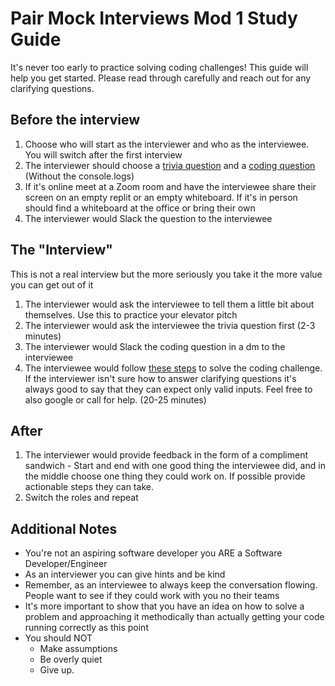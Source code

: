 # Pair Mock Interviews Mod 1 Study Guide

It's never too early to practice solving coding challenges! This guide will help you get started. Please read through carefully and reach out for any clarifying questions.

## Before the interview

1. Choose who will start as the interviewer and who as the interviewee. You will switch after the first interview
2. The interviewer should choose a [trivia question](https://github.com/joinpursuit/Mock-Interview-Trivia-Questions/blob/main/README.md) and a [coding question](https://github.com/10-6-pursuit/mod_1_final_assessment_study_guide/blob/main/index.js) (Without the console.logs)
3. If it's online meet at a Zoom room and have the interviewee share their screen on an empty replit or an empty whiteboard. If it's in person should find a whiteboard at the office or bring their own
4. The interviewer would Slack the question to the interviewee

## The "Interview"

This is not a real interview but the more seriously you take it the more value you can get out of it

1. The interviewer would ask the interviewee to tell them a little bit about themselves. Use this to practice your elevator pitch
1. The interviewer would ask the interviewee the trivia question first (2-3 minutes)
1. The interviewer would Slack the coding question in a dm to the interviewee
1. The interviewee would follow [these steps](https://docs.google.com/document/d/1lWxbJjU28OFxnKT5HrAizb5EbNtNUe87pta9tMpwHBo/edit?usp=sharing) to solve the coding challenge. If the interviewer isn't sure how to answer clarifying questions it's always good to say that they can expect only valid inputs. Feel free to also google or call for help. (20-25 minutes)

## After

1. The interviewer would provide feedback in the form of a compliment sandwich - Start and end with one good thing the interviewee did, and in the middle choose one thing they could work on. If possible provide actionable steps they can take.
2. Switch the roles and repeat


## Additional Notes

* You're not an aspiring software developer you ARE a Software Developer/Engineer
* As an interviewer you can give hints and be kind
* Remember, as an interviewee to always keep the conversation flowing. People want to see if they could work with you no their teams
* It's more important to show that you have an idea on how to solve a problem and approaching it methodically than actually getting your code running correctly as this point
* You should NOT
    * Make assumptions
    * Be overly quiet
    * Give up.
